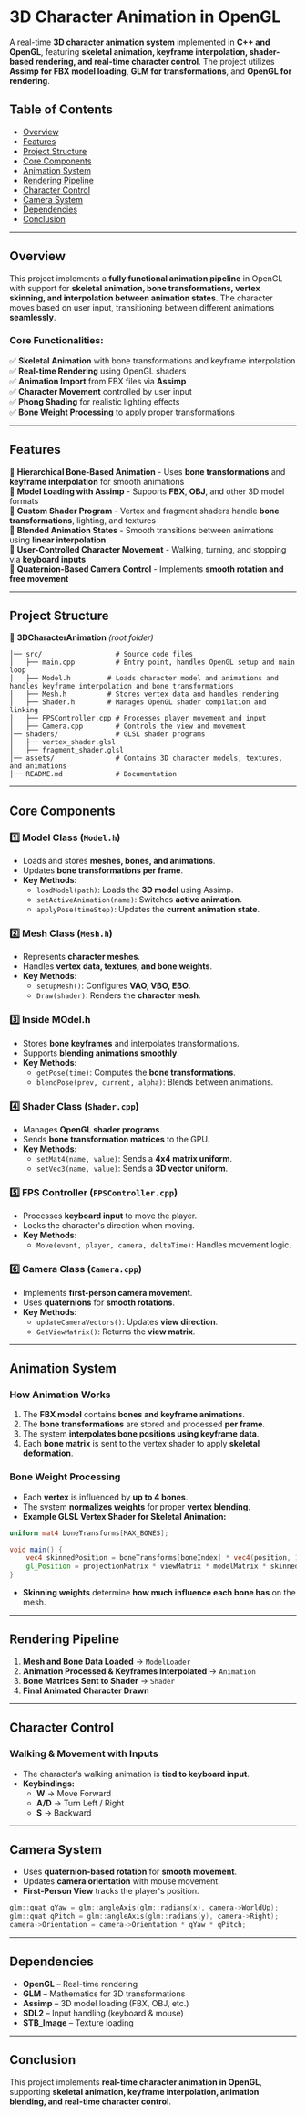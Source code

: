 # **3D Character Animation in OpenGL**
A real-time **3D character animation system** implemented in **C++ and OpenGL**, featuring **skeletal animation, keyframe interpolation, shader-based rendering, and real-time character control**. The project utilizes **Assimp for FBX model loading**, **GLM for transformations**, and **OpenGL for rendering**.

## **Table of Contents**
- [Overview](#overview)
- [Features](#features)
- [Project Structure](#project-structure)
- [Core Components](#core-components)
- [Animation System](#animation-system)
- [Rendering Pipeline](#rendering-pipeline)
- [Character Control](#character-control)
- [Camera System](#camera-system)
- [Dependencies](#dependencies)
- [Conclusion](#conclusion)

---

## **Overview**
This project implements a **fully functional animation pipeline** in OpenGL with support for **skeletal animation, bone transformations, vertex skinning, and interpolation between animation states**. The character moves based on user input, transitioning between different animations **seamlessly**.

### **Core Functionalities:**
✅ **Skeletal Animation** with bone transformations and keyframe interpolation  
✅ **Real-time Rendering** using OpenGL shaders  
✅ **Animation Import** from FBX files via **Assimp**  
✅ **Character Movement** controlled by user input  
✅ **Phong Shading** for realistic lighting effects  
✅ **Bone Weight Processing** to apply proper transformations  

---

## **Features**
🔹 **Hierarchical Bone-Based Animation** - Uses **bone transformations** and **keyframe interpolation** for smooth animations  
🔹 **Model Loading with Assimp** - Supports **FBX**, **OBJ**, and other 3D model formats  
🔹 **Custom Shader Program** - Vertex and fragment shaders handle **bone transformations**, lighting, and textures  
🔹 **Blended Animation States** - Smooth transitions between animations using **linear interpolation**  
🔹 **User-Controlled Character Movement** - Walking, turning, and stopping via **keyboard inputs**  
🔹 **Quaternion-Based Camera Control** - Implements **smooth rotation and free movement**  

---

## **Project Structure**
📂 **3DCharacterAnimation** *(root folder)*
```
│── src/                  # Source code files
│   ├── main.cpp          # Entry point, handles OpenGL setup and main loop
│   ├── Model.h         # Loads character model and animations and handles keyframe interpolation and bone transformations
│   ├── Mesh.h          # Stores vertex data and handles rendering
│   ├── Shader.h        # Manages OpenGL shader compilation and linking
│   ├── FPSController.cpp # Processes player movement and input
│   ├── Camera.cpp        # Controls the view and movement
│── shaders/              # GLSL shader programs
│   ├── vertex_shader.glsl
│   ├── fragment_shader.glsl
│── assets/               # Contains 3D character models, textures, and animations
│── README.md             # Documentation
```

---

## **Core Components**
### **1️⃣ Model Class (`Model.h`)**
- Loads and stores **meshes, bones, and animations**.
- Updates **bone transformations per frame**.
- **Key Methods:**
  - `loadModel(path)`: Loads the **3D model** using Assimp.
  - `setActiveAnimation(name)`: Switches **active animation**.
  - `applyPose(timeStep)`: Updates the **current animation state**.

### **2️⃣ Mesh Class (`Mesh.h`)**
- Represents **character meshes**.
- Handles **vertex data, textures, and bone weights**.
- **Key Methods:**
  - `setupMesh()`: Configures **VAO, VBO, EBO**.
  - `Draw(shader)`: Renders the **character mesh**.

### **3️⃣ Inside MOdel.h**
- Stores **bone keyframes** and interpolates transformations.
- Supports **blending animations smoothly**.
- **Key Methods:**
  - `getPose(time)`: Computes the **bone transformations**.
  - `blendPose(prev, current, alpha)`: Blends between animations.

### **4️⃣ Shader Class (`Shader.cpp`)**
- Manages **OpenGL shader programs**.
- Sends **bone transformation matrices** to the GPU.
- **Key Methods:**
  - `setMat4(name, value)`: Sends a **4x4 matrix uniform**.
  - `setVec3(name, value)`: Sends a **3D vector uniform**.

### **5️⃣ FPS Controller (`FPSController.cpp`)**
- Processes **keyboard input** to move the player.
- Locks the character's direction when moving.
- **Key Methods:**
  - `Move(event, player, camera, deltaTime)`: Handles movement logic.

### **6️⃣ Camera Class (`Camera.cpp`)**
- Implements **first-person camera movement**.
- Uses **quaternions** for **smooth rotations**.
- **Key Methods:**
  - `updateCameraVectors()`: Updates **view direction**.
  - `GetViewMatrix()`: Returns the **view matrix**.

---

## **Animation System**
### **How Animation Works**
1. The **FBX model** contains **bones and keyframe animations**.
2. The **bone transformations** are stored and processed **per frame**.
3. The system **interpolates bone positions using keyframe data**.
4. Each **bone matrix** is sent to the vertex shader to apply **skeletal deformation**.

### **Bone Weight Processing**
- Each **vertex** is influenced by **up to 4 bones**.
- The system **normalizes weights** for proper **vertex blending**.
- **Example GLSL Vertex Shader for Skeletal Animation:**
```glsl
uniform mat4 boneTransforms[MAX_BONES];

void main() {
    vec4 skinnedPosition = boneTransforms[boneIndex] * vec4(position, 1.0);
    gl_Position = projectionMatrix * viewMatrix * modelMatrix * skinnedPosition;
}
```
- **Skinning weights** determine **how much influence each bone has** on the mesh.

---

## **Rendering Pipeline**
1. **Mesh and Bone Data Loaded** → `ModelLoader`
2. **Animation Processed & Keyframes Interpolated** → `Animation`
3. **Bone Matrices Sent to Shader** → `Shader`
4. **Final Animated Character Drawn** 

---

## **Character Control**
### **Walking & Movement with Inputs**
- The character’s walking animation is **tied to keyboard input**.
- **Keybindings:**
  - **W** → Move Forward
  - **A/D** → Turn Left / Right
  - **S** → Backward
---

## **Camera System**
- Uses **quaternion-based rotation** for **smooth movement**.
- Updates **camera orientation** with mouse movement.
- **First-Person View** tracks the player's position.
```cpp
glm::quat qYaw = glm::angleAxis(glm::radians(x), camera->WorldUp);
glm::quat qPitch = glm::angleAxis(glm::radians(y), camera->Right);
camera->Orientation = camera->Orientation * qYaw * qPitch;
```

---

## **Dependencies**
- **OpenGL** – Real-time rendering
- **GLM** – Mathematics for 3D transformations
- **Assimp** – 3D model loading (FBX, OBJ, etc.)
- **SDL2** – Input handling (keyboard & mouse)
- **STB_Image** – Texture loading

---

## **Conclusion**
This project implements **real-time character animation in OpenGL**, supporting **skeletal animation, keyframe interpolation, animation blending, and real-time character control**. 
